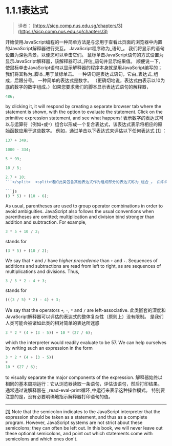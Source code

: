# 1.1.1表达式

> 译者： [https://sicp.comp.nus.edu.sg/chapters/3](https://sicp.comp.nus.edu.sg/chapters/3)

<split>开始使用JavaScript编程的一种简单方法是与您用于查看此页面的浏览器中内置的JavaScript解释器进行交互。 JavaScript程序称为_语句_。 我们将显示的语句设置为深色背景，以便您可以单击它们。 鼠标单击JavaScript语句的方式设置为显示JavaScript解释器，该解释器可以_评估_语句并显示结果值。 顺便说一下，使鼠标单击JavaScript语句以显示解释器的程序本身就是用JavaScript编写的； 我们将其称为_脚本_用于鼠标单击。</split>  <split>一种语句是表达式语句，它由_表达式_组成，后跟分号。 一种简单的表达式是数字。 （更确切地说，表达式由表示以10为底的数字的数字组成。）如果您要求我们的脚本显示表达式语句的解释器，

```js
486;
```

by clicking it, it will respond by creating a separate browser tab where the statement is shown, with the option to evaluate the statement. Click on the primitive expression statement, and see what happens!</split> <split>表示数字的表达式可以与运算符（例如`+`或`*`）组合以形成一个复合表达式，该表达式表示将相应的原始函数应用于这些数字。 例如，通过单击以下表达式来评估以下任何表达式 [[1]](3#footnote-1) ：

```js
137 + 349;
```

```js
1000 - 334;
```

```js
5 * 99;
```

```js
10 / 5;
```

```js
2.7 + 10;
```</split>  <split>诸如此类包含其他表达式作为组成部分的表达式称为_组合_。 由中间的_运算符_符号以及其左侧和右侧的_操作数_表达式形成的组合称为_运算符组合_。 通过将运算符指定的函数应用于作为操作数的值的_自变量_，可以获得运算符组合的值。</split>  <split>将运算符放在操作数之间的惯例称为_前缀表示法_。 它遵循数学符号，即读者最有可能在学校和日常生活中熟悉。 与数学中一样，运算符组合可以_嵌套_嵌套，也就是说，它们可以采用本身就是运算符组合的参数：

```js
(3 * 5) + (10 - 6);
```

As usual, parentheses are used to group operator combinations in order to avoid ambiguities. JavaScript also follows the usual conventions when parentheses are omitted; multiplication and division bind stronger than addition and subtraction. For example,

```js
3 * 5 + 10 / 2;
```

stands for

```js
(3 * 5) + (10 / 2);
```

We say that `*` and `/` have _higher precedence_ than `+` and `-`. Sequences of additions and subtractions are read from left to right, as are sequences of multiplications and divisions. Thus,

```js
3 / 5 * 2 - 4 + 3;
```

stands for

```js
(((3 / 5) * 2) - 4) + 3;
```

We say that the operators `+`, `-`, `*` and `/` are left-associative.</split> <split>此类嵌套的深度和JavaScript解释器可以评估的表达式的整体复杂性（原则上）没有限制。 是我们人类可能会被诸如此类的相对简单的表达所迷惑

```js
3 * 2 * (4 + (3 - 5)) + 10 * (27 / 6);
```

which the interpreter would readily evaluate to be 57\. We can help ourselves by writing such an expression in the form

```js
3 * 2 * (4 + (3 - 5)) 
+ 
10 * (27 / 6);
```

to visually separate the major components of the expression.</split> <split>解释器始终以相同的基本周期运行：它从浏览器读取一条语句，评估该语句，然后打印结果。 通常通过说解释器在 _read-eval-print循环_中运行来表示这种操作模式。 特别要注意的是，没有必要明确地指示解释器打印语句的值。</split> 

* * *

[[1]](3#footnote-link-1) Note that the semicolon indicates to the JavaScript interpreter that the expression should be taken as a statement, and thus as a complete program. However, JavaScript systems are not strict about these semicolons; they can often be left out. In this book, we will never leave out these optional semicolons, and point out which statements come with semicolons and which ones don't.

